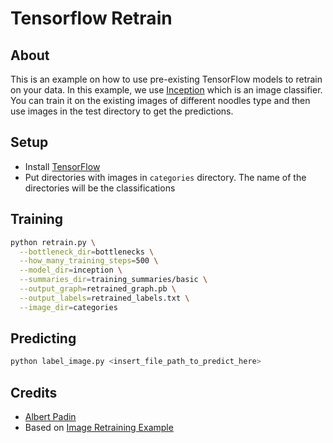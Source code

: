 # Tensorflow Retrain

## About

This is an example on how to use pre-existing TensorFlow models to retrain on your data. In this example, we use [Inception](https://github.com/tensorflow/models/tree/master/inception) which is an image classifier. You can train it on the existing images of different noodles type and then use images in the test directory to get the predictions.

## Setup

- Install [TensorFlow](https://www.tensorflow.org/install/)
- Put directories with images in `categories` directory. The name of the directories will be the classifications

## Training

``` bash
python retrain.py \
  --bottleneck_dir=bottlenecks \
  --how_many_training_steps=500 \
  --model_dir=inception \
  --summaries_dir=training_summaries/basic \
  --output_graph=retrained_graph.pb \
  --output_labels=retrained_labels.txt \
  --image_dir=categories
```

## Predicting

``` bash
python label_image.py <insert_file_path_to_predict_here>
```

## Credits

- [Albert Padin](https://github.com/albertpadin)
- Based on [Image Retraining Example](https://www.tensorflow.org/tutorials/image_retraining)
